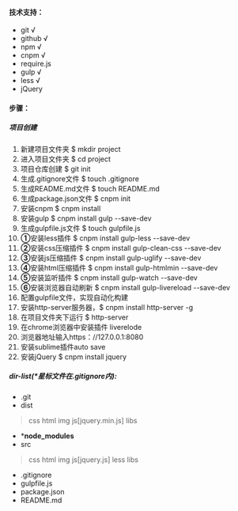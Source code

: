#### 技术支持：
- git √
- github √
- npm √
- cnpm √
- require.js
- gulp √
- less √
- jQuery 
#### 步骤：
##### 项目创建

1. 新建项目文件夹 $ mkdir project
1. 进入项目文件夹 $ cd project
1. 项目仓库创建 $ git init
1. 生成.gitignore文件 $ touch .gitignore
1. 生成README.md文件 $ touch README.md
1. 生成package.json文件 $ cnpm init
1. 安装cnpm $ cnpm install
1. 安装gulp $ cnpm install gulp --save-dev
1. 生成gulpfile.js文件 $ touch gulpfile.js
1. **①**安装less插件 $ cnpm install gulp-less --save-dev 
1. **②**安装css压缩插件 $ cnpm install gulp-clean-css --save-dev
1. **③**安装js压缩插件 $ cnpm install gulp-uglify --save-dev
1. **④**安装html压缩插件 $ cnpm install gulp-htmlmin --save-dev
1. **⑤**安装监听插件 $ cnpm install gulp-watch --save-dev 
1. **⑥**安装浏览器自动刷新 $ cnpm install gulp-livereload --save-dev
1. 配置gulpfile文件，实现自动化构建
1. 安装http-server服务器，$ cnpm install http-server -g
1. 在项目文件夹下运行 $ http-server
1. 在chrome浏览器中安装插件 liverelode 
1. 浏览器地址输入https：//127.0.0.1:8080
1. 安装sublime插件auto save 
1. 安装jQuery $ cnpm install jquery 
 

##### dir-list(*星标文件在.gitignore内):
- .git
- dist

> css
> html
> img
> js[jquery.min.js]
> libs


- ***node_modules**
- src

> css
> html
> img
> js[jquery.js]
> less
> libs

- .gitignore
- gulpfile.js
- package.json
- README.md


